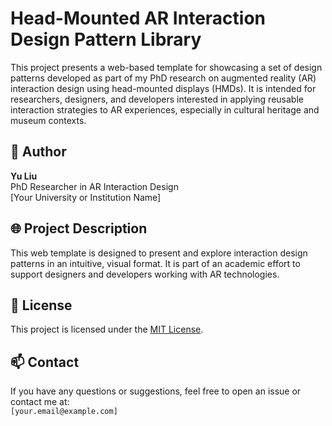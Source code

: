 # Head-Mounted AR Interaction Design Pattern Library

This project presents a web-based template for showcasing a set of design patterns developed as part of my PhD research on augmented reality (AR) interaction design using head-mounted displays (HMDs). It is intended for researchers, designers, and developers interested in applying reusable interaction strategies to AR experiences, especially in cultural heritage and museum contexts.

## 👤 Author

**Yu Liu**  
PhD Researcher in AR Interaction Design  
[Your University or Institution Name]  

## 🌐 Project Description

This web template is designed to present and explore interaction design patterns in an intuitive, visual format. It is part of an academic effort to support designers and developers working with AR technologies.

## 📄 License

This project is licensed under the [MIT License](LICENSE).

## 📫 Contact

If you have any questions or suggestions, feel free to open an issue or contact me at:  
`[your.email@example.com]`
